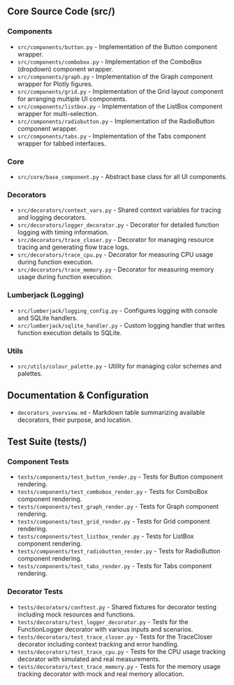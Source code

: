 ## Core Source Code (src/)

### Components

- `src/components/button.py` - Implementation of the Button component wrapper.
- `src/components/combobox.py` - Implementation of the ComboBox (dropdown) component wrapper.
- `src/components/graph.py` - Implementation of the Graph component wrapper for Plotly figures.
- `src/components/grid.py` - Implementation of the Grid layout component for arranging multiple UI components.
- `src/components/listbox.py` - Implementation of the ListBox component wrapper for multi-selection.
- `src/components/radiobutton.py` - Implementation of the RadioButton component wrapper.
- `src/components/tabs.py` - Implementation of the Tabs component wrapper for tabbed interfaces.

### Core

- `src/core/base_component.py` - Abstract base class for all UI components.

### Decorators

- `src/decorators/context_vars.py` - Shared context variables for tracing and logging decorators.
- `src/decorators/logger_decorator.py` - Decorator for detailed function logging with timing information.
- `src/decorators/trace_closer.py` - Decorator for managing resource tracing and generating flow trace logs.
- `src/decorators/trace_cpu.py` - Decorator for measuring CPU usage during function execution.
- `src/decorators/trace_memory.py` - Decorator for measuring memory usage during function execution.

### Lumberjack (Logging)

- `src/lumberjack/logging_config.py` - Configures logging with console and SQLite handlers.
- `src/lumberjack/sqlite_handler.py` - Custom logging handler that writes function execution details to SQLite.

### Utils

- `src/utils/colour_palette.py` - Utility for managing color schemes and palettes.

## Documentation & Configuration

- `decorators_overview.md` - Markdown table summarizing available decorators, their purpose, and location.

## Test Suite (tests/)

### Component Tests

- `tests/components/test_button_render.py` - Tests for Button component rendering.
- `tests/components/test_combobox_render.py` - Tests for ComboBox component rendering.
- `tests/components/test_graph_render.py` - Tests for Graph component rendering.
- `tests/components/test_grid_render.py` - Tests for Grid component rendering.
- `tests/components/test_listbox_render.py` - Tests for ListBox component rendering.
- `tests/components/test_radiobutton_render.py` - Tests for RadioButton component rendering.
- `tests/components/test_tabs_render.py` - Tests for Tabs component rendering.

### Decorator Tests

- `tests/decorators/conftest.py` - Shared fixtures for decorator testing including mock resources and functions.
- `tests/decorators/test_logger_decorator.py` - Tests for the FunctionLogger decorator with various inputs and scenarios.
- `tests/decorators/test_trace_closer.py` - Tests for the TraceCloser decorator including context tracking and error handling.
- `tests/decorators/test_trace_cpu.py` - Tests for the CPU usage tracking decorator with simulated and real measurements.
- `tests/decorators/test_trace_memory.py` - Tests for the memory usage tracking decorator with mock and real memory allocation.
